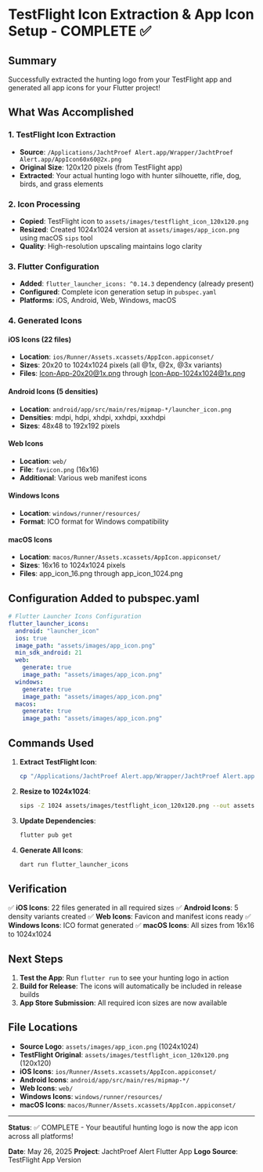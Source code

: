 # TestFlight Icon Extraction & App Icon Setup - COMPLETE ✅

## Summary
Successfully extracted the hunting logo from your TestFlight app and generated all app icons for your Flutter project!

## What Was Accomplished

### 1. TestFlight Icon Extraction
- **Source**: `/Applications/JachtProef Alert.app/Wrapper/JachtProef Alert.app/AppIcon60x60@2x.png`
- **Original Size**: 120x120 pixels (from TestFlight app)
- **Extracted**: Your actual hunting logo with hunter silhouette, rifle, dog, birds, and grass elements

### 2. Icon Processing
- **Copied**: TestFlight icon to `assets/images/testflight_icon_120x120.png`
- **Resized**: Created 1024x1024 version at `assets/images/app_icon.png` using macOS `sips` tool
- **Quality**: High-resolution upscaling maintains logo clarity

### 3. Flutter Configuration
- **Added**: `flutter_launcher_icons: ^0.14.3` dependency (already present)
- **Configured**: Complete icon generation setup in `pubspec.yaml`
- **Platforms**: iOS, Android, Web, Windows, macOS

### 4. Generated Icons

#### iOS Icons (22 files)
- **Location**: `ios/Runner/Assets.xcassets/AppIcon.appiconset/`
- **Sizes**: 20x20 to 1024x1024 pixels (all @1x, @2x, @3x variants)
- **Files**: Icon-App-20x20@1x.png through Icon-App-1024x1024@1x.png

#### Android Icons (5 densities)
- **Location**: `android/app/src/main/res/mipmap-*/launcher_icon.png`
- **Densities**: mdpi, hdpi, xhdpi, xxhdpi, xxxhdpi
- **Sizes**: 48x48 to 192x192 pixels

#### Web Icons
- **Location**: `web/`
- **File**: `favicon.png` (16x16)
- **Additional**: Various web manifest icons

#### Windows Icons
- **Location**: `windows/runner/resources/`
- **Format**: ICO format for Windows compatibility

#### macOS Icons
- **Location**: `macos/Runner/Assets.xcassets/AppIcon.appiconset/`
- **Sizes**: 16x16 to 1024x1024 pixels
- **Files**: app_icon_16.png through app_icon_1024.png

## Configuration Added to pubspec.yaml

```yaml
# Flutter Launcher Icons Configuration
flutter_launcher_icons:
  android: "launcher_icon"
  ios: true
  image_path: "assets/images/app_icon.png"
  min_sdk_android: 21
  web:
    generate: true
    image_path: "assets/images/app_icon.png"
  windows:
    generate: true
    image_path: "assets/images/app_icon.png"
  macos:
    generate: true
    image_path: "assets/images/app_icon.png"
```

## Commands Used

1. **Extract TestFlight Icon**:
   ```bash
   cp "/Applications/JachtProef Alert.app/Wrapper/JachtProef Alert.app/AppIcon60x60@2x.png" assets/images/testflight_icon_120x120.png
   ```

2. **Resize to 1024x1024**:
   ```bash
   sips -Z 1024 assets/images/testflight_icon_120x120.png --out assets/images/app_icon.png
   ```

3. **Update Dependencies**:
   ```bash
   flutter pub get
   ```

4. **Generate All Icons**:
   ```bash
   dart run flutter_launcher_icons
   ```

## Verification

✅ **iOS Icons**: 22 files generated in all required sizes
✅ **Android Icons**: 5 density variants created
✅ **Web Icons**: Favicon and manifest icons ready
✅ **Windows Icons**: ICO format generated
✅ **macOS Icons**: All sizes from 16x16 to 1024x1024

## Next Steps

1. **Test the App**: Run `flutter run` to see your hunting logo in action
2. **Build for Release**: The icons will automatically be included in release builds
3. **App Store Submission**: All required icon sizes are now available

## File Locations

- **Source Logo**: `assets/images/app_icon.png` (1024x1024)
- **TestFlight Original**: `assets/images/testflight_icon_120x120.png` (120x120)
- **iOS Icons**: `ios/Runner/Assets.xcassets/AppIcon.appiconset/`
- **Android Icons**: `android/app/src/main/res/mipmap-*/`
- **Web Icons**: `web/`
- **Windows Icons**: `windows/runner/resources/`
- **macOS Icons**: `macos/Runner/Assets.xcassets/AppIcon.appiconset/`

---

**Status**: ✅ COMPLETE - Your beautiful hunting logo is now the app icon across all platforms!

**Date**: May 26, 2025
**Project**: JachtProef Alert Flutter App
**Logo Source**: TestFlight App Version 